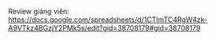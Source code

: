 Review giảng viên: https://docs.google.com/spreadsheets/d/1CTlmTC4RgW4zk-A9VTkz4BGzjY2PMk5s/edit?gid=38708179#gid=38708179
